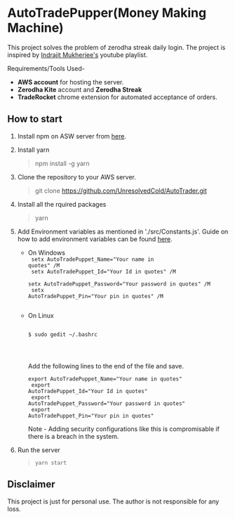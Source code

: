 # AutoTradePupper(Money Making Machine)

This project solves the problem of zerodha streak daily login. The project is inspired by [Indrajit Mukherjee's](https://youtube.com/playlist?list=PLfIBJEuyAQEuP_pIVmYxq6-seFP3y0CKC) youtube playlist.

Requirements/Tools Used-

- **AWS account** for hosting the server.
- **Zerodha Kite** account and **Zerodha Streak**
- **TradeRocket** chrome extension for automated acceptance of orders.

## How to start

1. Install npm on ASW server from [here](https://www.npmjs.com/get-npm).

1. Install yarn

   > npm install -g yarn

1. Clone the repository to your AWS server.

   > git clone https://github.com/UnresolvedCold/AutoTrader.git

1. Install all the rquired packages

   > yarn

1. Add Environment variables as mentioned in './src/Constants.js'. Guide on how to add environment variables can be found [here](https://medium.com/@kapilgorve/set-environment-variable-in-windows-and-wsl-linux-in-terminal-c5e11138e807).

   - On Windows
     <code>
     <br />
     setx AutoTradePuppet_Name="Your name in quotes" /M
     <br />
     setx AutoTradePuppet_Id="Your Id in quotes" /M
     <br />
     setx AutoTradePuppet_Password="Your password in quotes" /M
     <br />
     setx AutoTradePuppet_Pin="Your pin in quotes" /M
     <br />
     </code>
   - On Linux

     <code>
     $ sudo gedit ~/.bashrc
     <br/><br/>
     </code>

     Add the following lines to the end of the file and save.
     <code>
     <br/>
     export AutoTradePuppet_Name="Your name in quotes"
     <br/>
     export AutoTradePuppet_Id="Your Id in quotes"
     <br/>
     export AutoTradePuppet_Password="Your password in quotes"
     <br/>
     export AutoTradePuppet_Pin="Your pin in quotes"
     </code>

     Note - Adding security configurations like this is compromisable if there is a breach in the system.

1. Run the server
   > `yarn start`

## Disclaimer

This project is just for personal use. The author is not responsible for any loss.
